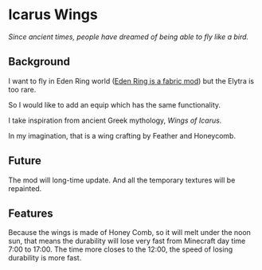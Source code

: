 # Icarus Wings

*Since ancient times, people have dreamed of being able to fly like a bird.*

## Background

I want to fly in Eden Ring world ([Eden Ring is a fabric mod](https://github.com/paulevsGitch/EdenRing)) but the Elytra is too rare.

So I would like to add an equip which has the same functionality.

I take inspiration from ancient Greek mythology, *Wings of Icarus*.

In my imagination, that is a wing crafting by Feather and Honeycomb.

## Future

The mod will long-time update. And all the temporary textures will be repainted.

## Features

Because the wings is made of Honey Comb, so it will melt under the noon sun, that means the durability will lose very fast from Minecraft day time 7:00 to 17:00. The time more closes to the 12:00, the speed of losing durability is more fast.
